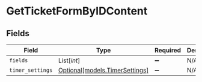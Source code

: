 # GetTicketFormByIDContent


## Fields

| Field                                                        | Type                                                         | Required                                                     | Description                                                  |
| ------------------------------------------------------------ | ------------------------------------------------------------ | ------------------------------------------------------------ | ------------------------------------------------------------ |
| `fields`                                                     | List[*int*]                                                  | :heavy_minus_sign:                                           | N/A                                                          |
| `timer_settings`                                             | [Optional[models.TimerSettings]](../models/timersettings.md) | :heavy_minus_sign:                                           | N/A                                                          |